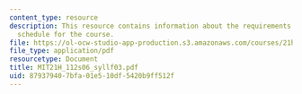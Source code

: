 ```yaml
---
content_type: resource
description: This resource contains information about the requirements and reading
  schedule for the course.
file: https://ol-ocw-studio-app-production.s3.amazonaws.com/courses/21h-112-the-american-revolution-spring-2006/879379407bfa01e510df5420b9ff512f_MIT21H_112s06_syllf03.pdf
file_type: application/pdf
resourcetype: Document
title: MIT21H_112s06_syllf03.pdf
uid: 87937940-7bfa-01e5-10df-5420b9ff512f
---
```

